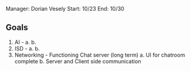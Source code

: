 Manager: Dorian Vesely
Start: 10/23
End: 10/30

## Goals

1. AI -
  a.
  b.
2. ISD -
  a.
  b.
3. Networking - Functioning Chat server (long term)
  a. UI for chatroom complete
  b. Server and Client side communication
